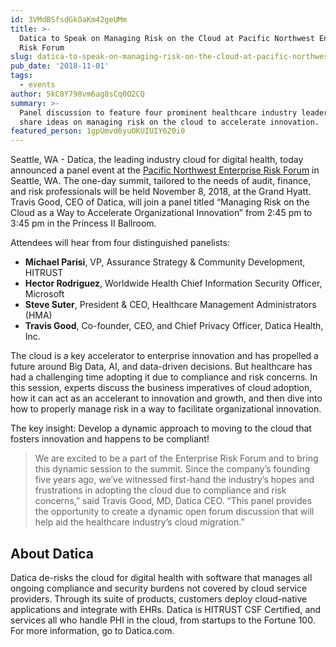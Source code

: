 ```yaml
---
id: 3VMdBSfsdGkOaKm42geUMm
title: >-
  Datica to Speak on Managing Risk on the Cloud at Pacific Northwest Enterprise
  Risk Forum 
slug: datica-to-speak-on-managing-risk-on-the-cloud-at-pacific-northwest
pub_date: '2018-11-01'
tags:
  - events
author: 5kC0Y798vm6ag8sCq0O2CQ
summary: >-
  Panel discussion to feature four prominent healthcare industry leaders who
  share ideas on managing risk on the cloud to accelerate innovation.
featured_person: 1gpUmvd6yuOKUIUIY620i0
---
```


Seattle, WA - Datica, the leading industry cloud for digital health, today announced a panel event at the [Pacific Northwest Enterprise Risk Forum](http://www.enterpriseriskforum.org/) in Seattle, WA. The one-day summit, tailored to the needs of audit, finance, and risk professionals will be held November 8, 2018, at the Grand Hyatt. Travis Good, CEO of Datica, will join a panel titled “Managing Risk on the Cloud as a Way to Accelerate Organizational Innovation” from 2:45 pm to 3:45 pm in the Princess II Ballroom.

Attendees will hear from four distinguished panelists:

* __Michael Parisi__, VP, Assurance Strategy & Community Development, HITRUST
* __Hector Rodriguez__, Worldwide Health Chief Information Security Officer, Microsoft
* __Steve Suter__, President & CEO, Healthcare Management Administrators (HMA)
* __Travis Good__, Co-founder, CEO, and Chief Privacy Officer, Datica Health, Inc.

The cloud is a key accelerator to enterprise innovation and has propelled a future around Big Data, AI, and data-driven decisions. But healthcare has had a challenging time adopting it due to compliance and risk concerns. In this session, experts discuss the business imperatives of cloud adoption, how it can act as an accelerant to innovation and growth, and then dive into how to properly manage risk in a way to facilitate organizational innovation. 

The key insight: Develop a dynamic approach to moving to the cloud that fosters innovation and happens to be compliant!


> We are excited to be a part of the Enterprise Risk Forum and to bring this dynamic session to the summit. Since the company’s founding five years ago, we’ve witnessed first-hand the industry’s hopes and frustrations in adopting the cloud due to compliance and risk concerns,” said Travis Good, MD, Datica CEO. “This panel provides the opportunity to create a dynamic open forum discussion that will help aid the healthcare industry’s cloud migration.”  
 
## About Datica

Datica de-risks the cloud for digital health with software that manages all ongoing compliance and security burdens not covered by cloud service providers. Through its suite of products, customers deploy cloud-native applications and integrate with EHRs. Datica is HITRUST CSF Certified, and services all who handle PHI in the cloud, from startups to the Fortune 100. For more information, go to Datica.com.







  
